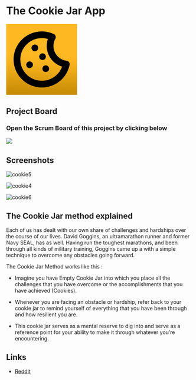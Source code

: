 # The Cookie Jar App

[![CookieJ Logo](/public/images/ios/apple-touch-icon.jpg)](https://cookie.omar.bio)

## Project Board
### Open the Scrum Board of this project by clicking below
<a href="https://github.com/users/omarboulbaze/projects/3" target="_blank"><img src="https://user-images.githubusercontent.com/25458706/167161157-13718b34-f371-4bdd-89c5-8eb0aeaf1b32.png"/></a>

## Screenshots
![cookie5](https://user-images.githubusercontent.com/25458706/170862673-e5172dff-2b6d-44c5-b04e-570648ed88eb.jpg)

![cookie4](https://user-images.githubusercontent.com/25458706/170862675-7d50eb80-3798-4e5e-b2b4-f86eb9ca205e.jpg)

![cookie6](https://user-images.githubusercontent.com/25458706/170862722-9ee4e740-4256-4da3-a8a8-80df60fa884e.jpg)



## The Cookie Jar method explained

Each of us has dealt with our own share of challenges and hardships over the course of our lives. David Goggins, an ultramarathon runner and former Navy SEAL, has as well. Having run the toughest marathons, and been through all kinds of military training, Goggins came up a with a simple technique to overcome any obstacles going forward.

The Cookie Jar Method works like this :

- Imagine you have Empty Cookie Jar into which you place all the challenges that you have overcome or the accomplishments that you have achieved (Cookies).

- Whenever you are facing an obstacle or hardship, refer back to your cookie jar to remind yourself of everything that you have been through and how resilient you are.

- This cookie jar serves as a mental reserve to dig into and serve as a reference point for your ability to make it through whatever you’re encountering.

## Links
- [Reddit](https://www.reddit.com/r/davidgoggins/comments/le2cns/david_goggins_cookie_jar_method_showed_me_how_to/)
